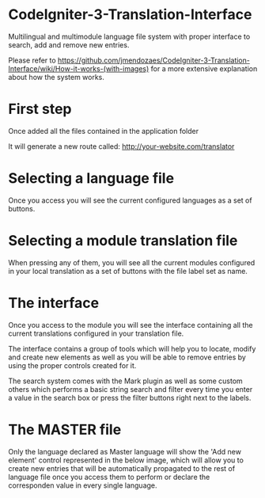 # CodeIgniter-3-Translation-Interface
Multilingual and multimodule language file system with proper interface to search, add and remove new entries.

Please refer to https://github.com/jmendozaes/CodeIgniter-3-Translation-Interface/wiki/How-it-works-(with-images) for a more extensive explanation about how the system works.


First step
============================================================================
Once added all the files contained in the application folder

It will generate a new route called: http://your-website.com/translator


Selecting a language file
============================================================================
Once you access you will see the current configured languages as a set of buttons.


Selecting a module translation file
============================================================================
When pressing any of them, you will see all the current modules configured in your local translation as a set of buttons with the file label set as name.


The interface
============================================================================
Once you access to the module you will see the interface containing all the current translations configured in your translation file.

The interface contains a group of tools which will help you to locate, modify and create new elements as well as you will be able to remove entries by using the proper controls created for it.

The search system comes with the Mark plugin as well as some custom others which performs a basic string search and filter every time you enter a value in the search box or press the filter buttons right next to the labels.


The MASTER file
============================================================================
Only the language declared as Master language will show the 'Add new element' control represented in the below image, which will allow you to create new entries that will be automatically propagated to the rest of language file once you access them to perform or declare the corresponden value in every single language.


